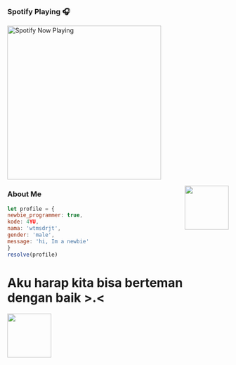 

### Spotify Playing 🎧

[<img src="https://spotify-rtwone.vercel.app/api/spotify-playing" alt="Spotify Now Playing" width="350" />](https://open.spotify.com/playlist/06AfY6s3OeJOj8gahMwfHO?si=L1czs858Qc-Fkc2Bz8UHWw&utm_source=copy-link)

<img align='right' src="https://media.giphy.com/media/M9gbBd9nbDrOTu1Mqx/giphy.gif" width="100">

### About Me
```js
let profile = {
newbie_programmer: true,
kode: 4YU,
nama: 'wtmsdrjt',
gender: 'male',
message: 'hi, Im a newbie'
}
resolve(profile)
```


# Aku harap kita bisa berteman dengan baik >.< 
<img src="https://c.tenor.com/-169fSymeTgAAAAi/anime-girl.gif" width="100">  
